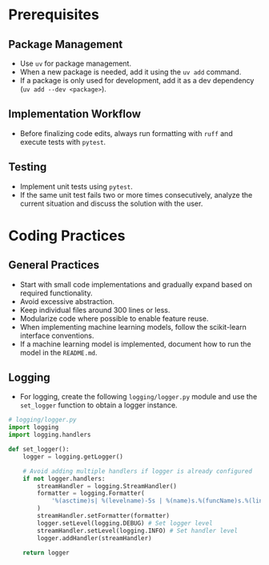# Prerequisites

## Package Management

-   Use `uv` for package management.
-   When a new package is needed, add it using the `uv add` command.
-   If a package is only used for development, add it as a dev dependency (`uv add --dev <package>`).

## Implementation Workflow

-   Before finalizing code edits, always run formatting with `ruff` and execute tests with `pytest`.

## Testing

-   Implement unit tests using `pytest`.
-   If the same unit test fails two or more times consecutively, analyze the current situation and discuss the solution with the user.

# Coding Practices

## General Practices

-   Start with small code implementations and gradually expand based on required functionality.
-   Avoid excessive abstraction.
-   Keep individual files around 300 lines or less.
-   Modularize code where possible to enable feature reuse.
-   When implementing machine learning models, follow the scikit-learn interface conventions.
-   If a machine learning model is implemented, document how to run the model in the `README.md`.

## Logging

-   For logging, create the following `logging/logger.py` module and use the `set_logger` function to obtain a logger instance.

```python
# logging/logger.py
import logging
import logging.handlers

def set_logger():
    logger = logging.getLogger()

    # Avoid adding multiple handlers if logger is already configured
    if not logger.handlers:
        streamHandler = logging.StreamHandler()
        formatter = logging.Formatter(
            '%(asctime)s| %(levelname)-5s | %(name)s.%(funcName)s.%(lineno)d | %(message)s'
        )
        streamHandler.setFormatter(formatter)
        logger.setLevel(logging.DEBUG) # Set logger level
        streamHandler.setLevel(logging.INFO) # Set handler level
        logger.addHandler(streamHandler)

    return logger
